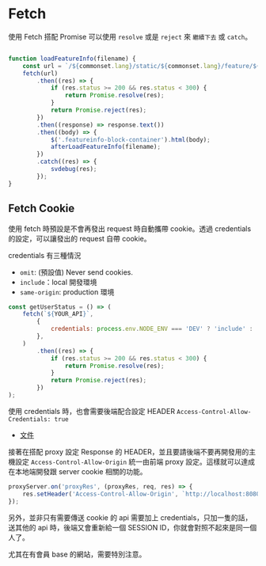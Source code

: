 # Fetch

使用 Fetch 搭配 Promise 可以使用 `resolve` 或是 `reject` 來 `繼續下去` 或 `catch`。

```js

function loadFeatureInfo(filename) {
	const url = `/${commonset.lang}/static/${commonset.lang}/feature/${filename}.html`;
	fetch(url)
		.then((res) => {
			if (res.status >= 200 && res.status < 300) {
				return Promise.resolve(res);
			}
			return Promise.reject(res);
		})
		.then((response) => response.text())
		.then((body) => {
			$('.featureinfo-block-container').html(body);
			afterLoadFeatureInfo(filename);
		})
		.catch((res) => {
			svdebug(res);
		});
}

```

## Fetch Cookie

使用 fetch 時預設是不會再發出 request 時自動攜帶 cookie。透過 credentials 的設定，可以讓發出的 request 自帶 cookie。

credentials 有三種情況
- `omit`: (預設值) Never send cookies.
- `include`：local 開發環境
- `same-origin`: production 環境

```js
const getUserStatus = () => (
	fetch(`${YOUR_API}`,
		{
			credentials: process.env.NODE_ENV === 'DEV' ? 'include' : 'same-origin',
		},
	)
		.then((res) => {
			if (res.status >= 200 && res.status < 300) {
				return Promise.resolve(res);
			}
			return Promise.reject(res);
		})
);
```

使用 credentials 時，也會需要後端配合設定 HEADER `Access-Control-Allow-Credentials: true`
- [文件](https://developer.mozilla.org/zh-TW/docs/Web/HTTP/Headers/Access-Control-Allow-Credentials)

接著在搭配 proxy 設定 Response 的 HEADER，並且要請後端不要再開發用的主機設定 `Access-Control-Allow-Origin` 統一由前端 proxy 設定。這樣就可以達成在本地端開發跟 server cookie 相關的功能。

```js
proxyServer.on('proxyRes', (proxyRes, req, res) => {
	res.setHeader('Access-Control-Allow-Origin', `http://localhost:8080`);
});
```

另外，並非只有需要傳送 cookie 的 api 需要加上 credentials，只加一隻的話，送其他的 api 時，後端又會重新給一個 SESSION ID，你就會對照不起來是同一個人了。

尤其在有會員 base 的網站，需要特別注意。
